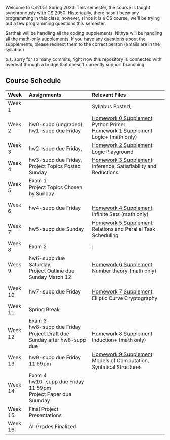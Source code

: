 

Welcome to CS2051 Spring 2023! This semester, the course is taught synchronously with CS 2050. Historically, there hasn't been any programming in this class; however, since it is a CS course, we'll be trying out a few programming questions this semester.

Sarthak will be handling all the coding supplements. Nithya will be handling all the math-only supplements. If you have any questions about the supplements, please redirect them to the correct person (emails are in the syllabus)

p.s. sorry for so many commits, right now this repository is connected with overleaf through a bridge that doesn't currently support branching.


## Course Schedule

| Week       | Assignments | Relevant Files
| :------------- |:-------------| :---
| Week 1        | | Syllabus Posted,<br>
| Week 2        | hw0-supp (ungraded), hw1-supp due Friday | [Homework 0 Supplement](hw-supplements/hw0-supp/): Python Primer <br> [Homework 1 Supplement](hw-supplements/hw1-supp/): Logic+ (math only)
| Week 3        | hw2-supp due Friday, | [Homework 2 Supplement](hw-supplements/hw2-supp/): Logic Playground
| Week 4        | hw3-supp due Friday,  Project Topics Posted Sunday |   [Homework 3 Supplement](hw-supplements/hw3-supp/): Inference, Satisfiability and Reductions
| Week 5        | Exam 1 <br> Project Topics Chosen by Sunday  | 
| Week 6        | hw4-supp due Friday | <br> [Homework 4 Supplement](hw-supplements/hw4-supp/): Infinite Sets (math only)
| Week 7        | hw5-supp due Sunday | [Homework 5 Supplement](hw-supplements/hw5-supp/): Relations and Parallel Task Scheduling
| Week 8        | Exam 2 | : 
| Week 9        | hw6-supp due Saturday, <br> Project Outline due Sunday March 12 | [Homework 6 Supplement](hw-supplements/hw6-supp/): Number theory (math only)
| Week 10       | hw7-supp due Friday |  <br> [Homework 7 Supplement](hw-supplements/hw7-supp/): Elliptic Curve Cryptography
| Week 11       | Spring Break | 
| Week 12       | Exam 3 <br> hw8-supp due Friday  <br>Project Draft due Sunday after hw8-supp due|  <br> [Homework 8 Supplement](hw-supplements/hw8-supp/): Induction+ (math only)
| Week 13       | hw9-supp due Friday 11:59pm| [Homework 9 Supplement](hw-supplements/hw9-supp/): Models of Computation, Syntatical Structures
| Week 14       | Exam 4 <br> hw10-supp due Friday 11:59pm <br> Project Paper due Suunday|
| Week 15      | Final Project Presentations |
| Week 16      | All Grades Finalized |
